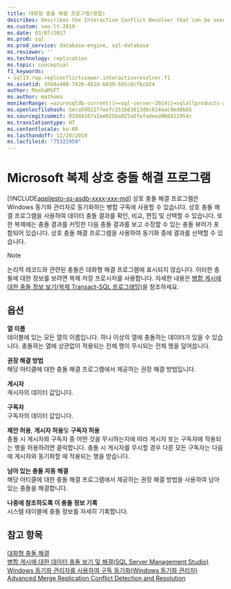 ```yaml
---
title: 대화형 충돌 해결 프로그램(병합)
describes: Describes the Interactive Conflict Resolver that can be used for merge subscriptions that are synchronized using the Windows Synchronization Manager.
ms.custom: seo-lt-2019
ms.date: 03/07/2017
ms.prod: sql
ms.prod_service: database-engine, sql-database
ms.reviewer: ''
ms.technology: replication
ms.topic: conceptual
f1_keywords:
- sql13.rep.replconflictviewer.interactiveresolver.f1
ms.assetid: d3d4a480-782b-4b1d-b839-565c8cf6cb24
author: MashaMSFT
ms.author: mathoma
monikerRange: =azuresqldb-current||>=sql-server-2014||=sqlallproducts-allversions
ms.openlocfilehash: 5eca59b2277eefc351b63013dbc614eac9ed0b65
ms.sourcegitcommit: 02d44167a1ee025ba925a6fefadeea966912954c
ms.translationtype: HT
ms.contentlocale: ko-KR
ms.lasthandoff: 12/20/2019
ms.locfileid: "75321950"
---
```

# <a name="microsoft-replication-interactive-conflict-resolver"></a>Microsoft 복제 상호 충돌 해결 프로그램
[!INCLUDE[appliesto-ss-asdb-xxxx-xxx-md](../../includes/appliesto-ss-asdb-xxxx-xxx-md.md)]
  상호 충돌 해결 프로그램은 Windows 동기화 관리자로 동기화하는 병합 구독에 사용할 수 있습니다. 상호 충돌 해결 프로그램을 사용하여 데이터 충돌 결과를 확인, 비교, 편집 및 선택할 수 있습니다. 또한 복제에는 충돌 결과를 커밋한 다음 충돌 결과를 보고 수정할 수 있는 충돌 뷰어가 포함되어 있습니다. 상호 충돌 해결 프로그램을 사용하여 동기화 중에 결과를 선택할 수 있습니다.  
  
> [!NOTE]  
>  논리적 레코드와 관련된 충돌은 대화형 해결 프로그램에 표시되지 않습니다. 이러한 충돌에 대한 정보를 보려면 복제 저장 프로시저를 사용합니다. 자세한 내용은 [병합 게시에 대한 충돌 정보 보기&#40;복제 Transact-SQL 프로그래밍&#41;](../../relational-databases/replication/view-conflict-information-for-merge-publications.md)을 참조하세요.  
  
## <a name="options"></a>옵션  
 **열 이름**  
 테이블에 있는 모든 열의 이름입니다. 하나 이상의 열에 충돌하는 데이터가 있을 수 있습니다. 충돌하는 열에 상관없이 적용되는 전체 행이 무시되는 전체 행을 덮어씁니다.  
  
 **권장 해결 방법**  
 해당 아티클에 대한 충돌 해결 프로그램에서 제공하는 권장 해결 방법입니다.  
  
 **게시자**  
 게시자의 데이터 값입니다.  
  
 **구독자**  
 구독자의 데이터 값입니다.  
  
 **제안 허용**, **게시자 허용**및 **구독자 허용**  
 충돌 시 게시자와 구독자 중 어떤 것을 무시하는지에 따라 게시자 또는 구독자에 적용되는 행을 허용하려면 클릭합니다. 충돌 시 게시자를 무시할 경우 다른 모든 구독자는 다음에 게시자와 동기화할 때 적용되는 행을 받습니다.  
  
 **남아 있는 충돌 자동 해결**  
 해당 아티클에 대한 충돌 해결 프로그램에서 제공하는 권장 해결 방법을 사용하여 남아 있는 충돌을 해결합니다.  
  
 **나중에 참조하도록 이 충돌 정보 기록**  
 시스템 테이블에 충돌 정보를 자세히 기록합니다.  
  
## <a name="see-also"></a>참고 항목  
 [대화형 충돌 해결](../../relational-databases/replication/merge/advanced-merge-replication-conflict-interactive-resolution.md)   
 [병합 게시에 대한 데이터 충돌 보기 및 해결&#40;SQL Server Management Studio&#41;](../../relational-databases/replication/view-and-resolve-data-conflicts-for-merge-publications.md)   
 [Windows 동기화 관리자를 사용하여 구독 동기화&#40;Windows 동기화 관리자&#41;](../../relational-databases/replication/synchronize-a-subscription-using-windows-synchronization-manager.md)   
 [Advanced Merge Replication Conflict Detection and Resolution](../../relational-databases/replication/merge/advanced-merge-replication-conflict-detection-and-resolution.md)  
  
  
